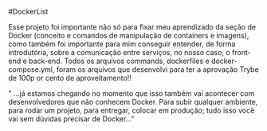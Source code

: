 #DockerList

Esse projeto foi importante não só para fixar meu aprendizado da seção de Docker (conceito e comandos de manipulação de containers e imagens), como também foi importante para mim conseguir entender, de forma introdutória, sobre a comunicação entre serviços, no nosso caso, o front-end e back-end.
Todos os arquivos commands, dockerfiles e docker-compose.yml, foram os arquivos que desenvolvi para ter a aprovação Trybe de 100p or cento de aproveitamento!!  


" ...já estamos chegando no momento que isso também vai acontecer com desenvolvedores que não conhecem Docker. Para subir qualquer ambiente, para rodar um projeto, para entregar, colocar em produção; tudo isso você vai sem dúvidas precisar de Docker..."


